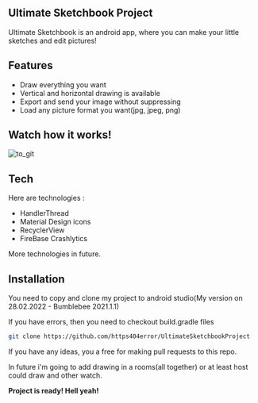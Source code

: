 ## Ultimate Sketchbook Project

Ultimate Sketchbook is an android app, where you can make your little sketches and edit pictures!

## Features

- Draw everything you want
- Vertical and horizontal drawing is available 
- Export and send your image without suppressing
- Load any picture format you want(jpg, jpeg, png)


## Watch how it works!


![to_git](https://user-images.githubusercontent.com/74779897/170860232-e5e5fc8d-4ddc-4ddb-ae8d-33a33c98686e.gif)



## Tech

Here are technologies :

- HandlerThread
- Material Design icons
- RecyclerView
- FireBase Crashlytics

More technologies in future.

## Installation

You need to copy and clone my project to android studio(My version on 28.02.2022 - Bumblebee 2021.1.1)

If you have errors, then you need to checkout build.gradle files

```sh
git clone https://github.com/https404error/UltimateSketchbookProject
```

If you have any ideas, you a free for making pull requests to this repo.

In future i'm going to add drawing in a rooms(all together) or at least host could draw and other watch.


**Project is ready! Hell yeah!**
